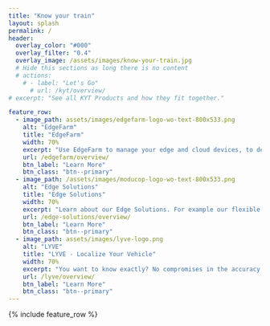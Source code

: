 ```yaml
---
title: "Know your train"
layout: splash
permalink: /
header:
  overlay_color: "#000"
  overlay_filter: "0.4"
  overlay_image: /assets/images/know-your-train.jpg
  # Hide this sections as long there is no content
  # actions:
    # - label: "Let's Go"
      # url: /kyt/overview/
# excerpt: "See all KYT Products and how they fit together."

feature_row:
  - image_path: assets/images/edgefarm-logo-wo-text-800x533.png
    alt: "EdgeFarm"
    title: "EdgeFarm"
    width: 70%
    excerpt: "Use EdgeFarm to manage your edge and cloud devices, to develop your own applications and to deploy them on your devices. Analyze the data provided by the devices."
    url: /edgefarm/overview/
    btn_label: "Learn More"
    btn_class: "btn--primary"
  - image_path: /assets/images/moducop-logo-wo-text-800x533.png
    alt: "Edge Solutions"
    title: "Edge Solutions"
    width: 70%
    excerpt: "Learn about our Edge Solutions. For example our flexible modular computer system ModuCop which apapts to all vehicle interfaces. See how to connect ModuCop properly and put it into operation."
    url: /edge-solutions/overview/
    btn_label: "Learn More"
    btn_class: "btn--primary"
  - image_path: assets/images/lyve-logo.png
    alt: "LYVE"
    title: "LYVE - Localize Your Vehicle"
    width: 70%
    excerpt: "You want to know exactly? No compromises in the accuracy of the localization of equipped vehicles and assets, seamlessly indoors and outdoors."
    url: /lyve/overview/
    btn_label: "Learn More"
    btn_class: "btn--primary"
---
```


{% include feature_row %}
